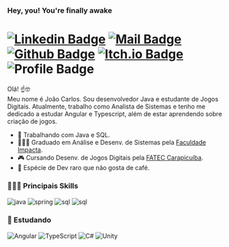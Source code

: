 ### Hey, you! You're finally awake

<!--
![Linkedin Badge](https://img.shields.io/badge/-LinkedIn-0077B5?style=flat&logo=Linkedin&logoColor=white&link=https://www.linkedin.com/in/scjoao/)
![Mail Badge](https://img.shields.io/badge/-Mail-483D8B?style=flat&logo=microsoft-outlook&logoColor=white)
![Github Badge](https://img.shields.io/badge/-Github-242A2D?style=flat&logo=Github&logoColor=white&link=https://github.com/scjoao/)
![Itch.io Badge](https://img.shields.io/badge/-Itch.io-FA5C5C?style=flat&logo=itchdotio&logoColor=white&link=https://gamingclasshero.itch.io)
![Profile Badge](https://komarev.com/ghpvc/?username=scjoao&color=red)
-->

# [![Linkedin Badge](https://img.shields.io/badge/-LinkedIn-0077B5?style=flat&logo=Linkedin&logoColor=white)](https://www.linkedin.com/in/scjoao/) [![Mail Badge](https://img.shields.io/badge/-Mail-483D8B?style=flat&logo=microsoft-outlook&logoColor=white)](mailto:joao.carlos_25@hotmail.com) [![Github Badge](https://img.shields.io/badge/-Github-242A2D?style=flat&logo=Github&logoColor=white)](https://github.com/scjoao/) [![Itch.io Badge](https://img.shields.io/badge/-Itch.io-FA5C5C?style=flat&logo=itchdotio&logoColor=white)](https://gamingclasshero.itch.io) ![Profile Badge](https://komarev.com/ghpvc/?username=scjoao&color=red)

<!-- 
<img align="right" alt="Developer vector created by storyset - www.freepik.com" height="380" src="https://github.com/scjoao/scjoao/assets/29282307/b86dc0ee-a1bc-42e0-a2eb-516c81bd172e"> 

<img align="right" alt="Developer vector created by storyset - www.freepik.com" height="300" src="https://github.com/scjoao/scjoao/assets/29282307/2b93dac2-b22e-4cf8-887a-8d4cb9578c7e">
-->

<!--
[![Linkedin Badge](https://img.shields.io/badge/-LinkedIn-%230077B5?style=for-the-badge&logo=linkedin&logoColor=white)](https://www.linkedin.com/in/scjoao/)
[![Mail Badge](https://img.shields.io/badge/Mail-483D8B?style=for-the-badge&logo=microsoft-outlook&logoColor=white)](mailto:joao.carlos_25@hotmail.com)
[![Github Badge](https://img.shields.io/badge/GitHub-557C94?style=for-the-badge&logo=github&logoColor=white)](https://github.com/scjoao/)
[![Itch.io Badge](https://img.shields.io/badge/Itch.io-FA5C5C?style=for-the-badge&logo=itchdotio&logoColor=white)](https://gamingclasshero.itch.io)
-->

<!--
# [![Linkedin Badge](https://img.shields.io/badge/-LinkedIn-%230077B5?style=for-the-badge&logo=linkedin&logoColor=white)](https://www.linkedin.com/in/scjoao/) [![Mail Badge](https://img.shields.io/badge/Mail-483D8B?style=for-the-badge&logo=microsoft-outlook&logoColor=white)](mailto:joao.carlos_25@hotmail.com) [![Github Badge](https://img.shields.io/badge/GitHub-557C94?style=for-the-badge&logo=github&logoColor=white)](https://github.com/scjoao/) [![Itch.io Badge](https://img.shields.io/badge/Itch.io-FA5C5C?style=for-the-badge&logo=itchdotio&logoColor=white)](https://gamingclasshero.itch.io)
-->

<p align="left">
  Olá! ☝️🤓</br>
  Meu nome é João Carlos. Sou desenvolvedor Java e estudante de Jogos Digitais. Atualmente, trabalho como Analista de Sistemas e tenho me dedicado a estudar    Angular e Typescript, além de estar aprendendo sobre criação de jogos.
  
  - 🔭 Trabalhando com Java e SQL.
  - 👨🏽‍💻 Graduado em Análise e Desenv. de Sistemas pela [Faculdade Impacta](https://www.impacta.edu.br).
  - 🎮 Cursando Desenv. de Jogos Digitais pela [FATEC Carapicuíba](http://www.fateccarapicuiba.edu.br).
  - 🤔 Espécie de Dev raro que não gosta de café.
</p>

### 👨🏻‍💻 Principais Skills ###
<div style="display: inline_block">
  <img align="center" alt="java" src="https://img.shields.io/badge/Java-DC322F?style=for-the-badge&logo=buy-me-a-coffee&logoColor=white">
  <img align="center" alt="spring" src="https://img.shields.io/badge/Spring-6DB33F?style=for-the-badge&logo=spring&logoColor=white">
  <img align="center" alt="sql" src="https://img.shields.io/badge/MySQL-316192?style=for-the-badge&logo=mysql&logoColor=white">
  <img align="center" alt="sql" src="https://img.shields.io/badge/GIT-E44C30?style=for-the-badge&logo=git&logoColor=white">
</div>

### 🌱 Estudando ###
<div style="display: inline_block">
  <img align="center" alt="Angular" src="https://img.shields.io/badge/Angular-DD0031?style=for-the-badge&logo=angular&logoColor=white">
  <img align="center" alt="TypeScript" src="https://img.shields.io/badge/TypeScript-007ACC?style=for-the-badge&logo=typescript&logoColor=white">
  <img align="center" alt="C#" src="https://img.shields.io/badge/C%23-5C2D91?style=for-the-badge&logo=c-sharp&logoColor=white">
  <img align="center" alt="Unity" src="https://img.shields.io/badge/Unity-100000?style=for-the-badge&logo=unity&logoColor=white">
</div>

<!--
### 📈 Atividade ###
[![Ashutosh's github activity graph](https://github-readme-activity-graph.vercel.app/graph?username=scjoao&bg_color=161b22&color=4c7b9e&line=5a2a57&point=ffffff&area=true&hide_border=true)](https://github.com/ashutosh00710/github-readme-activity-graph)
-->
